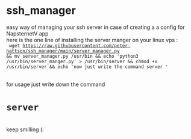 # ssh_manager
easy way of managing your ssh server in case of creating a a config for NapsternetV app <br>
here is the one line of installing the server manger on your linux vps :<br>
<code> wget https://raw.githubusercontent.com/peter-hattson/ssh_manager/main/server_manager.py && mv server_manager.py /usr/bin && echo 'python3 /usr/bin/server_manger.py' > /usr/bin/server && chmod +x /usr/bin/server && echo 'now just write the command server ' </code><br>

for usage just write down the command <b><h1><code>server</code></h1></b>
<br>
keep smilling (: 
